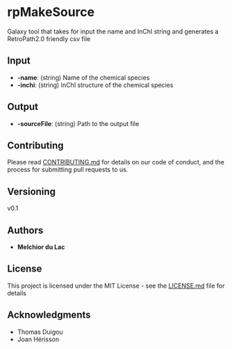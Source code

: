 # rpMakeSource

Galaxy tool that takes for input the name and InChI string and generates a RetroPath2.0 friendly csv file

## Input

* **-name**: (string) Name of the chemical species
* **-inchi**: (string) InChI structure of the chemical species

## Output

* **-sourceFile**: (string) Path to the output file

## Contributing

Please read [CONTRIBUTING.md](https://gist.github.com/PurpleBooth/b24679402957c63ec426) for details on our code of conduct, and the process for submitting pull requests to us.

## Versioning

v0.1

## Authors

* **Melchior du Lac** 

## License

This project is licensed under the MIT License - see the [LICENSE.md](LICENSE.md) file for details

## Acknowledgments

* Thomas Duigou
* Joan Hérisson
